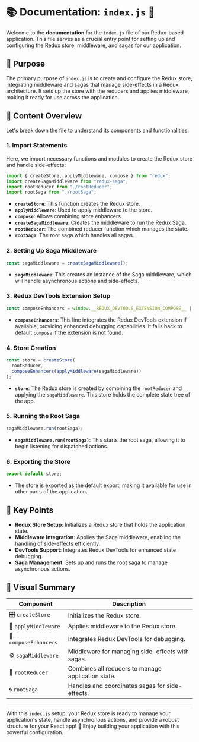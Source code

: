 # 📚 Documentation: `index.js` 🎉

Welcome to the **documentation** for the `index.js` file of our Redux-based application. This file serves as a crucial entry point for setting up and configuring the Redux store, middleware, and sagas for our application.

## 🎯 Purpose

The primary purpose of `index.js` is to create and configure the Redux store, integrating middleware and sagas that manage side-effects in a Redux architecture. It sets up the store with the reducers and applies middleware, making it ready for use across the application.

## 📜 Content Overview

Let's break down the file to understand its components and functionalities:

### 1. **Import Statements**

Here, we import necessary functions and modules to create the Redux store and handle side-effects:

```javascript
import { createStore, applyMiddleware, compose } from "redux";
import createSagaMiddleware from "redux-saga";
import rootReducer from "./rootReducer";
import rootSaga from "./rootSaga";
```

- **`createStore`**: This function creates the Redux store.
- **`applyMiddleware`**: Used to apply middleware to the store.
- **`compose`**: Allows combining store enhancers.
- **`createSagaMiddleware`**: Creates the middleware to run the Redux Saga.
- **`rootReducer`**: The combined reducer function which manages the state.
- **`rootSaga`**: The root saga which handles all sagas.

### 2. **Setting Up Saga Middleware**

```javascript
const sagaMiddleware = createSagaMiddleware();
```

- **`sagaMiddleware`**: This creates an instance of the Saga middleware, which will handle asynchronous actions and side-effects.

### 3. **Redux DevTools Extension Setup**

```javascript
const composeEnhancers = window.__REDUX_DEVTOOLS_EXTENSION_COMPOSE__ || compose;
```

- **`composeEnhancers`**: This line integrates the Redux DevTools extension if available, providing enhanced debugging capabilities. It falls back to default `compose` if the extension is not found.

### 4. **Store Creation**

```javascript
const store = createStore(
  rootReducer,
  composeEnhancers(applyMiddleware(sagaMiddleware))
);
```

- **`store`**: The Redux store is created by combining the `rootReducer` and applying the `sagaMiddleware`. This store holds the complete state tree of the app.

### 5. **Running the Root Saga**

```javascript
sagaMiddleware.run(rootSaga);
```

- **`sagaMiddleware.run(rootSaga)`**: This starts the root saga, allowing it to begin listening for dispatched actions.

### 6. **Exporting the Store**

```javascript
export default store;
```

- The store is exported as the default export, making it available for use in other parts of the application.

## 🚀 Key Points

- **Redux Store Setup**: Initializes a Redux store that holds the application state.
- **Middleware Integration**: Applies the Saga middleware, enabling the handling of side-effects efficiently.
- **DevTools Support**: Integrates Redux DevTools for enhanced state debugging.
- **Saga Management**: Sets up and runs the root saga to manage asynchronous actions.

## 🌈 Visual Summary

| Component          | Description                                         |
|--------------------|-----------------------------------------------------|
| 🎛️ `createStore`   | Initializes the Redux store.                        |
| 🔌 `applyMiddleware` | Applies middleware to the Redux store.             |
| 🎨 `composeEnhancers` | Integrates Redux DevTools for debugging.           |
| ⚙️ `sagaMiddleware` | Middleware for managing side-effects with sagas.   |
| 🔄 `rootReducer`   | Combines all reducers to manage application state.  |
| 🌀 `rootSaga`      | Handles and coordinates sagas for side-effects.     |

---

With this `index.js` setup, your Redux store is ready to manage your application's state, handle asynchronous actions, and provide a robust structure for your React app! 🎉 Enjoy building your application with this powerful configuration.
